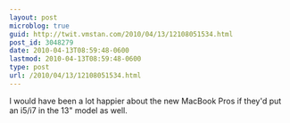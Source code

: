 ```yaml
---
layout: post
microblog: true
guid: http://twit.vmstan.com/2010/04/13/12108051534.html
post_id: 3048279
date: 2010-04-13T08:59:48-0600
lastmod: 2010-04-13T08:59:48-0600
type: post
url: /2010/04/13/12108051534.html
---
```

I would have been a lot happier about the new MacBook Pros if they'd put an i5/i7 in the 13" model as well.
